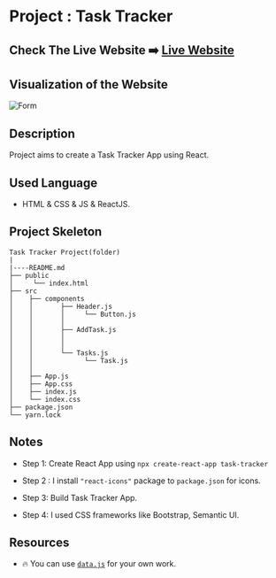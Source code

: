# Project : Task Tracker

## Check The Live Website ➡️ [Live Website](https://cooper-tasktracker.netlify.app/)

## Visualization of the Website

![Form](./task-tracker.gif)

## Description

Project aims to create a Task Tracker App using React.

## Used Language

- HTML & CSS & JS & ReactJS.

## Project Skeleton

```
Task Tracker Project(folder)
|
|----README.md
├── public
│     └── index.html
├── src
│    ├── components
│    │       ├── Header.js
│    │       │     └── Button.js
│    │       │   
│    │       ├── AddTask.js
│    │       │   
│    │       │   
│    │       └── Tasks.js
│    │             └── Task.js
│    │            
│    ├── App.js
│    ├── App.css
│    ├── index.js
│    └── index.css
├── package.json
└── yarn.lock
```

## Notes

- Step 1: Create React App using `npx create-react-app task-tracker`

- Step 2 : I install `"react-icons"` package to `package.json` for icons.

- Step 3: Build Task Tracker App.

- Step 4: I used CSS frameworks like Bootstrap, Semantic UI.

## Resources

- 🔥 You can use [`data.js`](./src/helper/data.js) for your own work.

